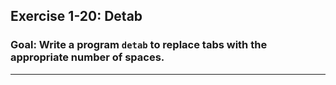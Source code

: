 
## Exercise 1-20: Detab  
### Goal: Write a program `detab` to replace tabs with the appropriate number of spaces.

---
